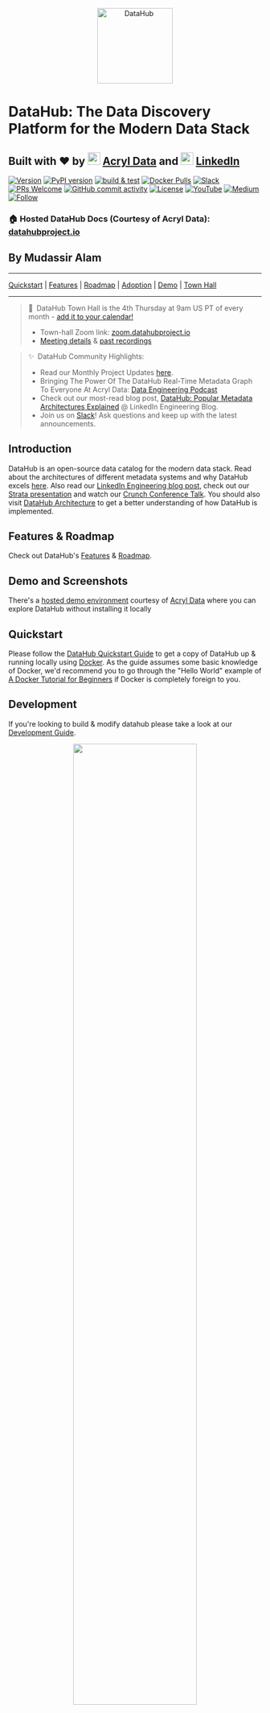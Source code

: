 <!--HOSTED_DOCS_ONLY
import useBaseUrl from '@docusaurus/useBaseUrl';

export const Logo = (props) => {
  return (
    <div style={{ display: "flex", justifyContent: "center", padding: "20px", height: "190px" }}>
      <img
        alt="DataHub Logo"
        src="https://raw.githubusercontent.com/datahub-project/static-assets/main/imgs/datahub-logo-color-mark.svg"
        {...props}
      />
    </div>
  );
};

<Logo />

<!--
HOSTED_DOCS_ONLY-->
<p align="center">
<img alt="DataHub" src="https://raw.githubusercontent.com/datahub-project/static-assets/main/imgs/datahub-logo-color-mark.svg" height="150" />
</p>
<!-- -->

# DataHub: The Data Discovery Platform for the Modern Data Stack
## Built with ❤️ by <img src="https://datahubproject.io/img/acryl-logo-light-mark.png" width="25"/> [Acryl Data](https://acryldata.io) and <img src="https://datahubproject.io/img/LI-In-Bug.png" width="25"/> [LinkedIn](https://engineering.linkedin.com)
[![Version](https://img.shields.io/github/v/release/datahub-project/datahub?include_prereleases)](https://github.com/datahub-project/datahub/releases/latest)
[![PyPI version](https://badge.fury.io/py/acryl-datahub.svg)](https://badge.fury.io/py/acryl-datahub)
[![build & test](https://github.com/datahub-project/datahub/workflows/build%20&%20test/badge.svg?branch=master&event=push)](https://github.com/datahub-project/datahub/actions?query=workflow%3A%22build+%26+test%22+branch%3Amaster+event%3Apush)
[![Docker Pulls](https://img.shields.io/docker/pulls/acryldata/datahub-gms.svg)](https://hub.docker.com/r/acryldata/datahub-gms)
[![Slack](https://img.shields.io/badge/slack-join_chat-white.svg?logo=slack&style=social)](https://datahubproject.io/slack?utm_source=github&utm_medium=readme&utm_campaign=github_readme)
[![PRs Welcome](https://img.shields.io/badge/PRs-welcome-brightgreen.svg)](https://github.com/datahub-project/datahub/blob/master/docs/CONTRIBUTING.md)
[![GitHub commit activity](https://img.shields.io/github/commit-activity/m/datahub-project/datahub)](https://github.com/datahub-project/datahub/pulls?q=is%3Apr)
[![License](https://img.shields.io/github/license/datahub-project/datahub)](https://github.com/datahub-project/datahub/blob/master/LICENSE)
[![YouTube](https://img.shields.io/youtube/channel/subscribers/UC3qFQC5IiwR5fvWEqi_tJ5w?style=social)](https://www.youtube.com/channel/UC3qFQC5IiwR5fvWEqi_tJ5w)
[![Medium](https://img.shields.io/badge/Medium-12100E?style=for-the-badge&logo=medium&logoColor=white)](https://medium.com/datahub-project)
[![Follow](https://img.shields.io/twitter/follow/datahubproject?label=Follow&style=social)](https://twitter.com/datahubproject)
### 🏠 Hosted DataHub Docs (Courtesy of Acryl Data): [datahubproject.io](https://datahubproject.io/docs)
## By Mudassir Alam

---

[Quickstart](https://datahubproject.io/docs/quickstart) |
[Features](https://datahubproject.io/docs/) |
[Roadmap](https://feature-requests.datahubproject.io/roadmap) |
[Adoption](#adoption) |
[Demo](https://demo.datahubproject.io/) |
[Town Hall](https://datahubproject.io/docs/townhalls)

---
> 📣 DataHub Town Hall is the 4th Thursday at 9am US PT of every month - [add it to your calendar!](https://rsvp.datahubproject.io/)
>
> - Town-hall Zoom link: [zoom.datahubproject.io](https://zoom.datahubproject.io)
> - [Meeting details](docs/townhalls.md) & [past recordings](docs/townhall-history.md)

> ✨ DataHub Community Highlights:
>
> - Read our Monthly Project Updates [here](https://blog.datahubproject.io/tagged/project-updates).
> - Bringing The Power Of The DataHub Real-Time Metadata Graph To Everyone At Acryl Data: [Data Engineering Podcast](https://www.dataengineeringpodcast.com/acryl-data-datahub-metadata-graph-episode-230/)
> - Check out our most-read blog post, [DataHub: Popular Metadata Architectures Explained](https://engineering.linkedin.com/blog/2020/datahub-popular-metadata-architectures-explained) @ LinkedIn Engineering Blog.
> - Join us on [Slack](docs/slack.md)! Ask questions and keep up with the latest announcements.

## Introduction

DataHub is an open-source data catalog for the modern data stack. Read about the architectures of different metadata systems and why DataHub excels [here](https://engineering.linkedin.com/blog/2020/datahub-popular-metadata-architectures-explained). Also read our
[LinkedIn Engineering blog post](https://engineering.linkedin.com/blog/2019/data-hub), check out our [Strata presentation](https://speakerdeck.com/shirshanka/the-evolution-of-metadata-linkedins-journey-strata-nyc-2019) and watch our [Crunch Conference Talk](https://www.youtube.com/watch?v=OB-O0Y6OYDE). You should also visit [DataHub Architecture](docs/architecture/architecture.md) to get a better understanding of how DataHub is implemented.

## Features & Roadmap

Check out DataHub's [Features](docs/features.md) & [Roadmap](https://feature-requests.datahubproject.io/roadmap).

## Demo and Screenshots

There's a [hosted demo environment](https://demo.datahubproject.io/) courtesy of [Acryl Data](https://acryldata.io) where you can explore DataHub without installing it locally

## Quickstart

Please follow the [DataHub Quickstart Guide](https://datahubproject.io/docs/quickstart) to get a copy of DataHub up & running locally using [Docker](https://docker.com). As the guide assumes some basic knowledge of Docker, we'd recommend you to go through the "Hello World" example of [A Docker Tutorial for Beginners](https://docker-curriculum.com) if Docker is completely foreign to you.

## Development

If you're looking to build & modify datahub please take a look at our [Development Guide](https://datahubproject.io/docs/developers).

<p align="center">
<a href="https://demo.datahubproject.io/">
  <img width="70%"  src="https://raw.githubusercontent.com/datahub-project/static-assets/main/imgs/entity.png"/>
</a>
</p>

## Source Code and Repositories

- [datahub-project/datahub](https://github.com/datahub-project/datahub): This repository contains the complete source code for DataHub's metadata model, metadata services, integration connectors and the web application.
- [acryldata/datahub-actions](https://github.com/acryldata/datahub-actions): DataHub Actions is a framework for responding to changes to your DataHub Metadata Graph in real time.
- [acryldata/datahub-helm](https://github.com/acryldata/datahub-helm): Repository of helm charts for deploying DataHub on a Kubernetes cluster
- [acryldata/meta-world](https://github.com/acryldata/meta-world): A repository to store recipes, custom sources, transformations and other things to make your DataHub experience magical
- [dbt-impact-action](https://github.com/acryldata/dbt-impact-action) : This repository contains a github action for commenting on your PRs with a summary of the impact of changes within a dbt project
- [datahub-tools](https://github.com/makenotion/datahub-tools) : Additional python tools to interact with the DataHub GraphQL endpoints, built by Notion
- [business-glossary-sync-action](https://github.com/acryldata/business-glossary-sync-action) : This repository contains a github action that opens PRs to update your business glossary yaml file.

## Releases

See [Releases](https://github.com/datahub-project/datahub/releases) page for more details. We follow the [SemVer Specification](https://semver.org) when versioning the releases and adopt the [Keep a Changelog convention](https://keepachangelog.com/) for the changelog format.

## Contributing

We welcome contributions from the community. Please refer to our [Contributing Guidelines](docs/CONTRIBUTING.md) for more details. We also have a [contrib](contrib) directory for incubating experimental features.

## Community

Join our [Slack workspace](https://datahubproject.io/slack?utm_source=github&utm_medium=readme&utm_campaign=github_readme) for discussions and important announcements. You can also find out more about our upcoming [town hall meetings](docs/townhalls.md) and view past recordings.

## Security

See [Security Stance](docs/SECURITY_STANCE.md) for information on DataHub's Security.

## Adoption

Here are the companies that have officially adopted DataHub. Please feel free to add yours to the list if we missed it.

- [ABLY](https://ably.team/)
- [Adevinta](https://www.adevinta.com/)
- [Banksalad](https://www.banksalad.com)
- [Cabify](https://cabify.tech/)
- [ClassDojo](https://www.classdojo.com/)
- [Coursera](https://www.coursera.org/)
- [CVS Health](https://www.cvshealth.com/)
- [DefinedCrowd](http://www.definedcrowd.com)
- [DFDS](https://www.dfds.com/)
- [Digital Turbine](https://www.digitalturbine.com/)
- [Expedia Group](http://expedia.com)
- [Experius](https://www.experius.nl)
- [Geotab](https://www.geotab.com)
- [Grofers](https://grofers.com)
- [Haibo Technology](https://www.botech.com.cn)
- [hipages](https://hipages.com.au/)
- [inovex](https://www.inovex.de/)
- [Inter&Co](https://inter.co/)
- [IOMED](https://iomed.health)
- [Klarna](https://www.klarna.com)
- [LinkedIn](http://linkedin.com)
- [Moloco](https://www.moloco.com/en)
- [N26](https://n26brasil.com/)
- [Optum](https://www.optum.com/)
- [Peloton](https://www.onepeloton.com)
- [PITS Global Data Recovery Services](https://www.pitsdatarecovery.net/)
- [Razer](https://www.razer.com)
- [Rippling](https://www.rippling.com/)
- [Showroomprive](https://www.showroomprive.com/)
- [SpotHero](https://spothero.com)
- [Stash](https://www.stash.com)
- [Shanghai HuaRui Bank](https://www.shrbank.com)
- [s7 Airlines](https://www.s7.ru/)
- [ThoughtWorks](https://www.thoughtworks.com)
- [TypeForm](http://typeform.com)
- [Udemy](https://www.udemy.com/)
- [Uphold](https://uphold.com)
- [Viasat](https://viasat.com)
- [Wikimedia](https://www.wikimedia.org)
- [Wolt](https://wolt.com)
- [Zynga](https://www.zynga.com)



## Select Articles & Talks

- [DataHub Blog](https://blog.datahubproject.io/)
- [DataHub YouTube Channel](https://www.youtube.com/channel/UC3qFQC5IiwR5fvWEqi_tJ5w)
- [Optum: Data Mesh via DataHub](https://opensource.optum.com/blog/2022/03/23/data-mesh-via-datahub)
- [Saxo Bank: Enabling Data Discovery in Data Mesh](https://medium.com/datahub-project/enabling-data-discovery-in-a-data-mesh-the-saxo-journey-451b06969c8f)
- [Bringing The Power Of The DataHub Real-Time Metadata Graph To Everyone At Acryl Data](https://www.dataengineeringpodcast.com/acryl-data-datahub-metadata-graph-episode-230/)
- [DataHub: Popular Metadata Architectures Explained](https://engineering.linkedin.com/blog/2020/datahub-popular-metadata-architectures-explained)
- [Driving DataOps Culture with LinkedIn DataHub](https://www.youtube.com/watch?v=ccsIKK9nVxk) @ [DataOps Unleashed 2021](https://dataopsunleashed.com/#shirshanka-session)
- [The evolution of metadata: LinkedIn’s story](https://speakerdeck.com/shirshanka/the-evolution-of-metadata-linkedins-journey-strata-nyc-2019) @ [Strata Data Conference 2019](https://conferences.oreilly.com/strata/strata-ny-2019.html)
- [Journey of metadata at LinkedIn](https://www.youtube.com/watch?v=OB-O0Y6OYDE) @ [Crunch Data Conference 2019](https://crunchconf.com/2019)
- [DataHub Journey with Expedia Group](https://www.youtube.com/watch?v=ajcRdB22s5o)
- [Data Discoverability at SpotHero](https://www.slideshare.net/MaggieHays/data-discoverability-at-spothero)
- [Data Catalogue — Knowing your data](https://medium.com/albert-franzi/data-catalogue-knowing-your-data-15f7d0724900)
- [DataHub: A Generalized Metadata Search & Discovery Tool](https://engineering.linkedin.com/blog/2019/data-hub)
- [Open sourcing DataHub: LinkedIn’s metadata search and discovery platform](https://engineering.linkedin.com/blog/2020/open-sourcing-datahub--linkedins-metadata-search-and-discovery-p)
- [Emerging Architectures for Modern Data Infrastructure](https://future.com/emerging-architectures-for-modern-data-infrastructure-2020/)

See the full list [here](docs/links.md).

## License

[Apache License 2.0](./LICENSE).
